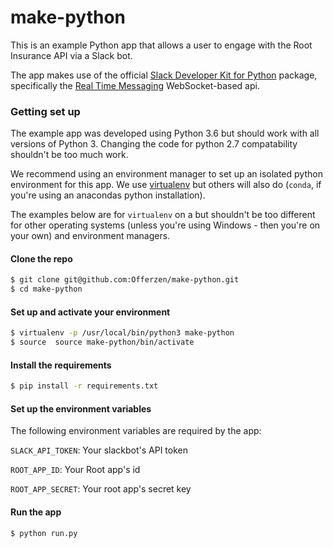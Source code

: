 # make-python

This is an example Python app that allows a user to engage with the Root Insurance API via a Slack bot.

The app makes use of the official [Slack Developer Kit for Python](https://github.com/slackapi/python-slackclient) package, specifically the [Real Time Messaging](http://slackapi.github.io/python-slackclient/real_time_messaging.html) WebSocket-based api.

### Getting set up

The example app was developed using Python 3.6 but should work with all versions of Python 3. Changing the code for python 2.7 compatability shouldn't be too much work.

We recommend using an environment manager to set up an isolated python environment for this app. We use [virtualenv](https://virtualenv.pypa.io/en/stable/) but others will also do (`conda`, if you're using an anacondas python installation).

The examples below are for `virtualenv` on a but shouldn't be too different for other operating systems (unless you're using Windows - then you're on your own) and environment managers.

#### Clone the repo
```sh
$ git clone git@github.com:Offerzen/make-python.git
$ cd make-python
```

#### Set up and activate your environment
```sh
$ virtualenv -p /usr/local/bin/python3 make-python
$ source  source make-python/bin/activate
```

#### Install the requirements
```sh
$ pip install -r requirements.txt
```

#### Set up the environment variables
The following environment variables are required by the app:

`SLACK_API_TOKEN`: Your slackbot's API token

`ROOT_APP_ID`: Your Root app's id

`ROOT_APP_SECRET`: Your root app's secret key

#### Run the app
```sh
$ python run.py
```

